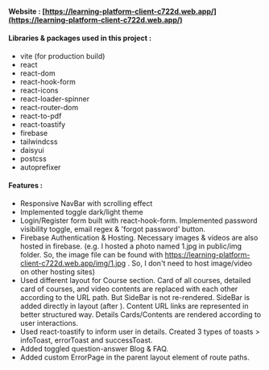 #### Website : [https://learning-platform-client-c722d.web.app/](https://learning-platform-client-c722d.web.app/)

#### Libraries & packages used in this project :
- vite (for production build)
- react
- react-dom
- react-hook-form
- react-icons
- react-loader-spinner
- react-router-dom
- react-to-pdf
- react-toastify
- firebase
- tailwindcss
- daisyui
- postcss
- autoprefixer

#### Features :
- Responsive NavBar with scrolling effect
- Implemented toggle dark/light theme
- Login/Register form built with react-hook-form. Implemented password visibility toggle, email regex & 'forgot password' button.
- Firebase Authentication & Hosting. Necessary images & videos are also hosted in firebase. (e.g. I hosted a photo named 1.jpg in public/img folder. So, the image file can be found with https://learning-platform-client-c722d.web.app/img/1.jpg . So, I don't need to host image/video on other hosting sites)
- Used different layout for Course section. Card of all courses, detailed card of courses, and video contents are replaced with each other according to the URL path. But SideBar is not re-rendered. SideBar is added directly in layout (after <Outlet/>). Content URL links are represented in better structured way. Details Cards/Contents are rendered according to user interactions.
- Used react-toastify to inform user in details. Created 3 types of toasts > infoToast, errorToast and successToast.
- Added toggled question-answer Blog & FAQ.
- Added custom ErrorPage in the parent layout element of route paths.
